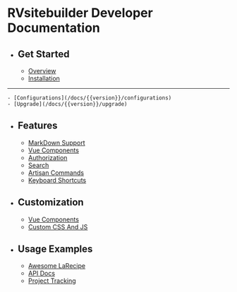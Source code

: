 # RVsitebuilder Developer Documentation
- ## Get Started
    - [Overview](/docs/{{version}}/overview)   
    - [Installation](/docs/{{version}}/installation)
    
---    

    - [Configurations](/docs/{{version}}/configurations)
    - [Upgrade](/docs/{{version}}/upgrade)
- ## Features
    - [MarkDown Support](/docs/{{version}}/markdown-support)
    - [Vue Components](/docs/{{version}}/vue-components-support)
    - [Authorization](/docs/{{version}}/authorization)
    - [Search](/docs/{{version}}/search)
    - [Artisan Commands](/docs/{{version}}/artisan-commands)
    - [Keyboard Shortcuts](/docs/{{version}}/keyboard-shortcuts)
- ## Customization
    - [Vue Components](/docs/{{version}}/vue-components-customization)
    - [Custom CSS And JS](/docs/{{version}}/custom-css-and-js)
- ## Usage Examples
    - [Awesome LaRecipe](/docs/{{version}}/example-documentations)
    - [API Docs](/docs/{{version}}/example-api-docs)
    - [Project Tracking](/docs/{{version}}/example-project-tracking)

